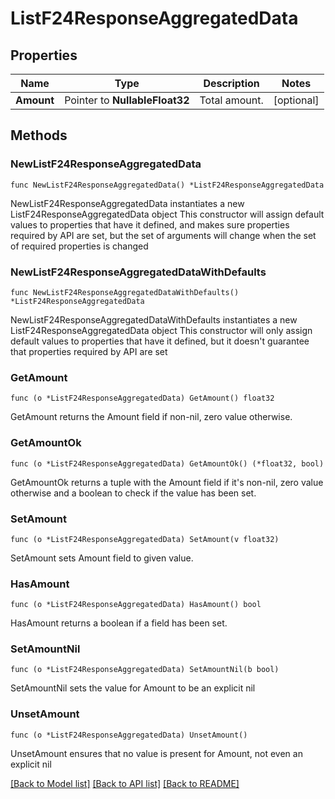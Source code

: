 # ListF24ResponseAggregatedData

## Properties

Name | Type | Description | Notes
------------ | ------------- | ------------- | -------------
**Amount** | Pointer to **NullableFloat32** | Total amount. | [optional] 

## Methods

### NewListF24ResponseAggregatedData

`func NewListF24ResponseAggregatedData() *ListF24ResponseAggregatedData`

NewListF24ResponseAggregatedData instantiates a new ListF24ResponseAggregatedData object
This constructor will assign default values to properties that have it defined,
and makes sure properties required by API are set, but the set of arguments
will change when the set of required properties is changed

### NewListF24ResponseAggregatedDataWithDefaults

`func NewListF24ResponseAggregatedDataWithDefaults() *ListF24ResponseAggregatedData`

NewListF24ResponseAggregatedDataWithDefaults instantiates a new ListF24ResponseAggregatedData object
This constructor will only assign default values to properties that have it defined,
but it doesn't guarantee that properties required by API are set

### GetAmount

`func (o *ListF24ResponseAggregatedData) GetAmount() float32`

GetAmount returns the Amount field if non-nil, zero value otherwise.

### GetAmountOk

`func (o *ListF24ResponseAggregatedData) GetAmountOk() (*float32, bool)`

GetAmountOk returns a tuple with the Amount field if it's non-nil, zero value otherwise
and a boolean to check if the value has been set.

### SetAmount

`func (o *ListF24ResponseAggregatedData) SetAmount(v float32)`

SetAmount sets Amount field to given value.

### HasAmount

`func (o *ListF24ResponseAggregatedData) HasAmount() bool`

HasAmount returns a boolean if a field has been set.

### SetAmountNil

`func (o *ListF24ResponseAggregatedData) SetAmountNil(b bool)`

 SetAmountNil sets the value for Amount to be an explicit nil

### UnsetAmount
`func (o *ListF24ResponseAggregatedData) UnsetAmount()`

UnsetAmount ensures that no value is present for Amount, not even an explicit nil

[[Back to Model list]](../README.md#documentation-for-models) [[Back to API list]](../README.md#documentation-for-api-endpoints) [[Back to README]](../README.md)


